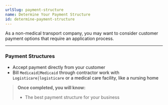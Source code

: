```yaml
---
urlSlug: payment-structure
name: Determine Your Payment Structure
id: determine-payment-structure
---
```

As a non-medical transport company, you may want to consider customer payment options that require an application process. 

---
### Payment Structures

* Accept payment directly from your customer
* Bill `Medicaid|Medicaid` through contractor work with `Logisticare|logisticare` or a medical care facility, like a nursing home

>**Once completed, you will know:**
>
>* The best payment structure for your business